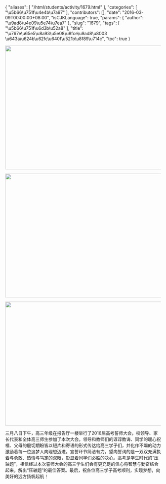 {
    "aliases": [
        "/html/students/activity/1679.html"
    ],
    "categories": [
        "\u5b66\u751f\u4e4b\u7a97"
    ],
    "contributors": [],
    "date": "2016-03-09T00:00:00+08:00",
    "isCJKLanguage": true,
    "params": {
        "author": "\u9ad8\u4e09\u5e74\u7ea7"
    },
    "slug": "1679",
    "tags": [
        "\u5b66\u751f\u6d3b\u52a8"
    ],
    "title": "\u767e\u65e5\u8a93\u5e08\u8fce\u9ad8\u8003 \u643a\u624b\u62fc\u640f\u521b\u8f89\u714c",
    "toc": true
}


<img
    src="https://cdn.tfls.online/mirror/full/7739c461f21e78b7107072ea3eed73ab804cb0a2.jpg"
    style="display:block;margin-left:auto;margin-right:auto;"
    decoding="async"
    fetchpriority="auto"
    loading="lazy"
    height="400"
    width="600"
/>





<img
    src="https://cdn.tfls.online/mirror/full/a4a89952b9d6583ac3b95943b6336ed995c1fd9e.jpg"
    style="display:block;margin-left:auto;margin-right:auto;"
    decoding="async"
    fetchpriority="auto"
    loading="lazy"
    height="400"
    width="600"
/>













<img
    src="https://cdn.tfls.online/mirror/full/29844339bb4814138738d94110059bb01d111512.jpg"
    style="display:block;margin-left:auto;margin-right:auto;"
    decoding="async"
    fetchpriority="auto"
    loading="lazy"
    height="400"
    width="600"
/>







三月八日下午，高三年级在报告厅一楼举行了2016届高考誓师大会，校领导、家长代表和全体高三师生参加了本次大会。领导和教师们的谆谆教诲、同学的暖心祝福、父母的殷切期盼皆以短片和寄语的形式传达给高三学子们，并化作不竭的动力激励着每一位追梦人向理想迈进。宣誓环节简洁有力，望向誓词的是一双双充满执着与勇敢、热情与笃定的双眼，彰显着同学们必胜的决心。高考是学生时代的“压轴题”，相信经过本次誓师大会的高三学生们会有更充足的信心将智慧与勤奋结合起来，解出“压轴题”的最佳答案。最后，祝各位高三学子高考顺利，实现梦想，向美好的远方扬帆起航！








